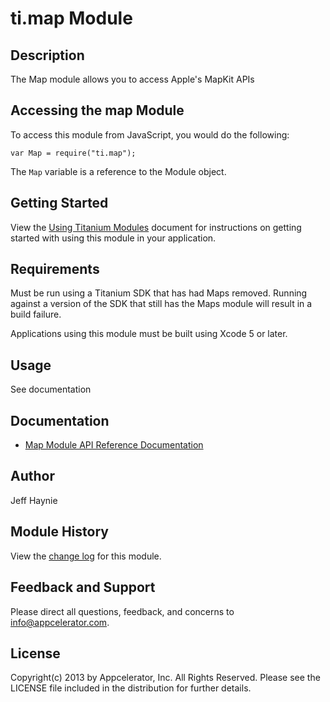 # ti.map Module

## Description

The Map module allows you to access Apple's MapKit APIs

## Accessing the map Module

To access this module from JavaScript, you would do the following:

	var Map = require("ti.map");

The `Map` variable is a reference to the Module object.	

## Getting Started

View the [Using Titanium Modules](http://docs.appcelerator.com/titanium/latest/#!/guide/Using_Titanium_Modules) document for instructions on getting
started with using this module in your application.

## Requirements

Must be run using a Titanium SDK that has had Maps removed. Running against a version of the SDK that still has the Maps module will result in a build failure.

Applications using this module must be built using Xcode 5 or later.

## Usage

See documentation

## Documentation
* [Map Module API Reference Documentation](http://docs.appcelerator.com/titanium/latest/#!/api/Titanium.Map)

## Author

Jeff Haynie

## Module History

View the [change log](changelog.html) for this module.

## Feedback and Support

Please direct all questions, feedback, and concerns to [info@appcelerator.com](mailto:info@appcelerator.com?subject=iOS%20Map%20Module).

## License

Copyright(c) 2013 by Appcelerator, Inc. All Rights Reserved. Please see the LICENSE file included in the distribution for further details.
